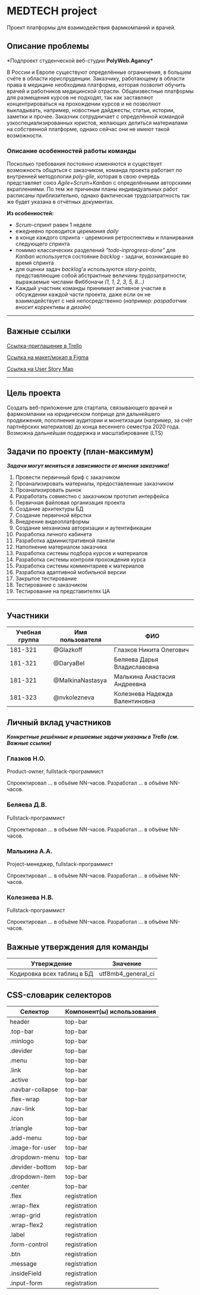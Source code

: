 # MEDTECH project

Проект платформы для взаимодействия фармкомпаний и врачей.

## Описание проблемы

\*Подпроект студенческой веб-студии **PolyWeb.Agancy\***

В России и Европе существуют определённые ограничения, в большем счёте в области юриспруденции. Заказчику, работающему в области права в медицине необходима платформа, которая позволит обучить врачей и работников медицинской отрасли. Общеизвестные платформы для размещения курсов не подходят, так как заставляют концентрироваться на прохождении курсов и не позволяют выкладывать, например, новостные дайджесты, статьи, истории, заметки и прочее. Заказчик сотрудничает с определённой командой узкоспециализированных юристов, желающих делиться материалами на собственной платформе, однако сейчас они не имеют такой возможности.

### Описание особенностей работы команды

Посколько требования постоянно изменяются и существует возможность общаться с заказчиком, команда проекта работает по внутренней методологии _poly-gile_, которая в свою очередь представляет союз _Agile+Scrum+Kanban_ с определёнными авторскими вкраплениями. По тем же причинам планы индивидуальных работ расписаны приблизительно, однако фактическая трудозатратность так же будет указана в отчётных документах.

**Из особенностей:**

- _Scrum_-спринт равен 1 неделе
- ежедневно проводится церемония _daily_
- в конце каждого спринта - церемония ретроспективы и планирвания следующего спринта
- помимо классических разделений _"todo-inprogress-done"_ для _Kanban_ используется состояние _backlog_ - задачи, возникающие во время спринта
- для оценки задач _backlog_'a используются _story-points_, представляющие собой абстрактные величины трудозатратности, выражаемые числами Фиббоначи _(1, 1, 2, 3, 5, 8...)_
- Каждый участник команды принимает активное участие в обсуждении каждой части проекта, даже если он не взаимодействует с ней непосредственно (_например: разработчик вносит коррективы в дизайн_)

---

## Важные ссылки

[Ссылка-приглашение в Trello](https://trello.com/invite/b/EABuuIai/8d4ccff5c96524327a5620f99c425b41/medtech "Trello")

[Ссылка на макет/мокап в Figma](https://www.figma.com/file/qVGQ2iN2clPqCpwPKdMOVk/%D0%9C%D0%B5%D0%B4LMS?node-id=0%3A1 "Figma")

[Ссылка на User Story Map](https://miro.com/app/board/o9J_ksUctIA=/ "User Story Map")

---

## Цель проекта

Создать веб-приложение для стартапа, связывающего врачей и фармкомпании на юридическом поприще для дальнейшего продвижения, пополнения аудитории и монетизации (например, за счёт партнёрских материалов) до конца весеннего семестра 2020 года.
Возможна дальнейшая поддержка и масштабирование (LTS)

## Задачи по проекту (план-максимум)

**_Задачи могут меняться в зависимости от мнения заказчика!_**

1. Провести первичный бриф с заказчиком
2. Проанализировать материалы, предоставленные заказчиком
3. Проанализировать рынок
4. Разработать совместно c заказчиком прототип интерфейса
5. Первичная файловая организация проекта
6. Создание архитектуры БД
7. Создание первичной вёрстки
8. Внедрение видеоплатформы
9. Создание механизма авторизации и аутентификации
10. Разработка личного кабинета
11. Разработка административной панели
12. Наполнение материалом заказчика
13. Разработка системы подбора курсов и материалов
14. Разработка системы контроля прохождения курса
15. Разработка системы комментариев к материалов
16. Разработка адаптивной мобильной версии
17. Закрытое тестирование
18. Тестирование с заказчиком
19. Тестирование на представителях ЦА

---

## Участники

| Учебная группа | Имя пользователя | ФИО                            |
| -------------- | ---------------- | ------------------------------ |
| 181-321        | @Glazkoff        | Глазков Никита Олегович        |
| 181-321        | @DaryaBel        | Беляева Дарья Владиславовна    |
| 181-321        | @MalkinaNastasya | Малькина Анастасия Андреевна   |
| 181-323        | @nvkolezneva     | Колезнева Надежда Валентиновна |

## Личный вклад участников

**_Конкретные решённые и решаемые задачи указаны в Trello (см. Важные ссылки)_**

### Глазков Н.О.

Product-owner, fullstack-программист

Спроектировал … в объёме NN-часов. Разработал … в объёме NN-часов.

### Беляева Д.В.

Fullstack-программист

Спроектировал … в объёме NN-часов. Разработал … в объёме NN-часов.

### Малькина А.А.

Project-менеджер, fullstack-программист

Спроектировал … в объёме NN-часов. Разработал … в объёме NN-часов.

### Колезнева Н.В.

Fullstack-программист

Спроектировал … в объёме NN-часов. Разработал … в объёме NN-часов.

## Важные утверждения для команды

| Утверждение                | Значение           |
| -------------------------- | ------------------ |
| Кодировка всех таблиц в БД | utf8mb4_general_ci |

## CSS-словарик селекторов

| Селектор         | Компонент(ы) использования |
| ---------------- | -------------------------- |
| header           | top-bar                    |
| .top-bar         | top-bar                    |
| .minlogo         | top-bar                    |
| .devider         | top-bar                    |
| .menu            | top-bar                    |
| .link            | top-bar                    |
| .active          | top-bar                    |
| .navbar-collapse | top-bar                    |
| .flex-wrap       | top-bar                    |
| .nav-link        | top-bar                    |
| .icon            | top-bar                    |
| .triangle        | top-bar                    |
| .add-menu        | top-bar                    |
| .image-for-user  | top-bar                    |
| .dropdown-menu   | top-bar                    |
| .devider-bottom  | top-bar                    |
| .dropdown-item   | top-bar                    |
| .center          | top-bar                    |
| .flex            | registration               |
| .wrap-flex       | registration               |
| .wrap-grid       | registration               |
| .wrap-flex2      | registration               |
| .label           | registration               |
| .form-control    | registration               |
| .btn             | registration               |
| .message         | registration               |
| .insideField     | registration               |
| .input-form      | registration               |
